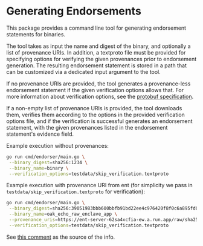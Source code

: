 # Generating Endorsements

This package provides a command line tool for generating endorsement statements for binaries.

The tool takes as input the name and digest of the binary, and optionally a list of provenance URIs.
In addition, a textproto file must be provided for specifying options for verifying the given
provenances prior to endorsement generation. The resulting endorsement statement is stored in a path
that can be customized via a dedicated input argument to the tool.

If no provenance URIs are provided, the tool generates a provenance-less endorsement statement if
the given verification options allows that. For more information about verification options, see the
[protobuf specification](../../proto/provenance_verification.proto).

If a non-empty list of provenance URIs is provided, the tool downloads them, verifies them according
to the options in the provided verification options file, and if the verification is successful
generates an endorsement statement, with the given provenances listed in the endorsement statement's
evidence field.

Example execution without provenances:

```bash
go run cmd/endorser/main.go \
 --binary_digest=sha256:1234 \
 --binary_name=binary \
 --verification_options=testdata/skip_verification.textproto
```

Example execution with provenance URI from ent (for simplicity we pass in
`testdata/skip_verification.textproto` for verification):

```bash
go run cmd/endorser/main.go \
 --binary_digest=sha256:39051983bbb600bbfb91bd22ee4c976420f8f0c6a895fd083dcb0d153ddd5fd6 \
 --binary_name=oak_echo_raw_enclave_app \
 --provenance_uris=https://ent-server-62sa4xcfia-ew.a.run.app/raw/sha256:b28696a8341443e3ba433373c60fe1eba8d96f28c8aff6c5ee03d752dd3b399b \
 --verification_options=testdata/skip_verification.textproto
```

See [this comment](https://github.com/project-oak/oak/pull/4191#issuecomment-1643932356) as the
source of the info.
